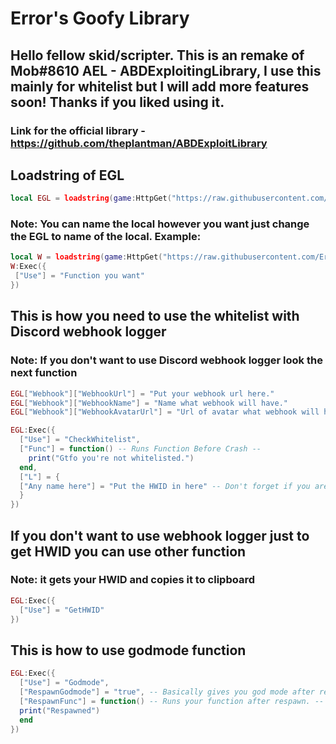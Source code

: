 # Error's Goofy Library

## Hello fellow skid/scripter. This is an remake of Mob#8610 AEL - ABDExploitingLibrary, I use this mainly for whitelist but I will add more features soon! Thanks if you liked using it.
### Link for the official library - https://github.com/theplantman/ABDExploitLibrary
## Loadstring of EGL
```lua
local EGL = loadstring(game:HttpGet("https://raw.githubusercontent.com/Error7073/ErrorsGoofyLibrary/main/EGL.lua"))()
```
### Note: You can name the local however you want just change the EGL to name of the local. Example:
```lua
local W = loadstring(game:HttpGet("https://raw.githubusercontent.com/Error7073/ErrorsGoofyLibrary/main/EGL.lua"))()
W:Exec({
 ["Use"] = "Function you want"
})
```
## This is how you need to use the whitelist with Discord webhook logger
### Note: If you don't want to use Discord webhook logger look the next function
```lua
EGL["Webhook"]["WebhookUrl"] = "Put your webhook url here."
EGL["Webhook"]["WebhookName"] = "Name what webhook will have."
EGL["Webhook"]["WebhookAvatarUrl"] = "Url of avatar what webhook will have basically Imgur, Pinterest etc."

EGL:Exec({
  ["Use"] = "CheckWhitelist",
  ["Func"] = function() -- Runs Function Before Crash --
    print("Gtfo you're not whitelisted.")
  end,
  ["L"] = {
  ["Any name here"] = "Put the HWID in here" -- Don't forget if you are adding more than one whitelist you need to put , after the HWID
  }
})
```
## If you don't want to use webhook logger just to get HWID you can use other function
### Note: it gets your HWID and copies it to clipboard
```lua
EGL:Exec({
  ["Use"] = "GetHWID"
})
```
## This is how to use godmode function
```lua
EGL:Exec({
  ["Use"] = "Godmode",
  ["RespawnGodmode"] = "true", -- Basically gives you god mode after reset/death. Same thing as with anti fling if you don't want it just type false or nothing. --
  ["RespawnFunc"] = function() -- Runs your function after respawn. --
  print("Respawned")
  end
})
```
